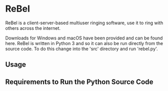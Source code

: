 # ReBel
ReBel is a client-server-based multiuser ringing software, use it to ring with others across the internet.

Downloads for Windows and macOS have been provided and can be found here. ReBel is written in Python 3 and so it can also be run directly from the source code. To do this change into the 'src' directory and run 'rebel.py'.

## Usage

## Requirements to Run the Python Source Code


